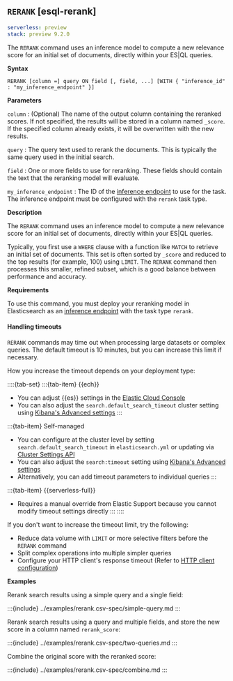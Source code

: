 ## `RERANK` [esql-rerank]

```yaml {applies_to}
serverless: preview
stack: preview 9.2.0
```

The `RERANK` command uses an inference model to compute a new relevance score
for an initial set of documents, directly within your ES|QL queries.

**Syntax**

```esql
RERANK [column =] query ON field [, field, ...] [WITH { "inference_id" : "my_inference_endpoint" }]
```

**Parameters**

`column`
:   (Optional) The name of the output column containing the reranked scores.
If not specified, the results will be stored in a column named `_score`.
If the specified column already exists, it will be overwritten with the new
results.

`query`
:   The query text used to rerank the documents. This is typically the same
query used in the initial search.

`field`
:   One or more fields to use for reranking. These fields should contain the
text that the reranking model will evaluate.

`my_inference_endpoint`
:   The ID of
the [inference endpoint](docs-content://explore-analyze/elastic-inference/inference-api.md)
to use for the task.
The inference endpoint must be configured with the `rerank` task type.

**Description**

The `RERANK` command uses an inference model to compute a new relevance score
for an initial set of documents, directly within your ES|QL queries.

Typically, you first use a `WHERE` clause with a function like `MATCH` to
retrieve an initial set of documents. This set is often sorted by `_score` and
reduced to the top results (for example, 100) using `LIMIT`. The `RERANK`
command then processes this smaller, refined subset, which is a good balance
between performance and accuracy.

**Requirements**

To use this command, you must deploy your reranking model in Elasticsearch as
an [inference endpoint](https://www.elastic.co/docs/api/doc/elasticsearch/operation/operation-inference-put)
with the
task type `rerank`.

#### Handling timeouts

`RERANK` commands may time out when processing large datasets or complex
queries. The default timeout is 10 minutes, but you can increase this limit if
necessary.

How you increase the timeout depends on your deployment type:

::::{tab-set}
:::{tab-item} {{ech}}

* You can adjust {{es}} settings in
  the [Elastic Cloud Console](docs-content://deploy-manage/deploy/elastic-cloud/edit-stack-settings.md)
* You can also adjust the `search.default_search_timeout` cluster setting
  using [Kibana's Advanced settings](kibana://reference/advanced-settings.md#kibana-search-settings)
  :::

:::{tab-item} Self-managed

* You can configure at the cluster level by setting
  `search.default_search_timeout` in `elasticsearch.yml` or updating
  via [Cluster Settings API](https://www.elastic.co/docs/api/doc/elasticsearch/operation/operation-cluster-put-settings)
* You can also adjust the `search:timeout` setting
  using [Kibana's Advanced settings](kibana://reference/advanced-settings.md#kibana-search-settings)
* Alternatively, you can add timeout parameters to individual queries
  :::

:::{tab-item} {{serverless-full}}

* Requires a manual override from Elastic Support because you cannot modify
  timeout settings directly
  :::
  ::::

If you don't want to increase the timeout limit, try the following:

* Reduce data volume with `LIMIT` or more selective filters before the `RERANK`
  command
* Split complex operations into multiple simpler queries
* Configure your HTTP client's response timeout (Refer
  to [HTTP client configuration](/reference/elasticsearch/configuration-reference/networking-settings.md#_http_client_configuration))

**Examples**

Rerank search results using a simple query and a single field:


:::{include} ../examples/rerank.csv-spec/simple-query.md
:::

Rerank search results using a query and multiple fields, and store the new score
in a column named `rerank_score`:

:::{include} ../examples/rerank.csv-spec/two-queries.md
:::

Combine the original score with the reranked score:

:::{include} ../examples/rerank.csv-spec/combine.md
:::
